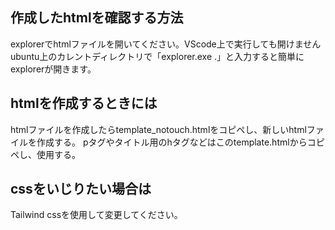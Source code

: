 ## 作成したhtmlを確認する方法
explorerでhtmlファイルを開いてください。VScode上で実行しても開けません
ubuntu上のカレントディレクトリで「explorer.exe .」と入力すると簡単にexplorerが開きます。

## htmlを作成するときには
htmlファイルを作成したらtemplate_notouch.htmlをコピペし、新しいhtmlファイルを作成する。
pタグやタイトル用のhタグなどはこのtemplate.htmlからコピペし、使用する。

## cssをいじりたい場合は
Tailwind cssを使用して変更してください。